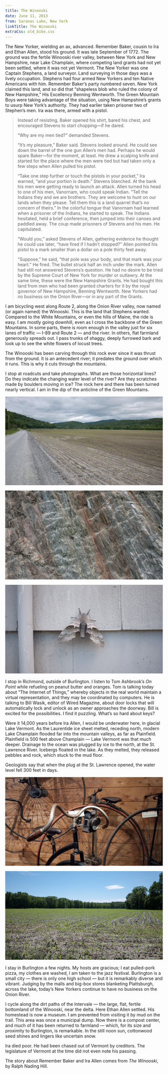 ```yaml
---
title: The Winooski
date: June 11, 2013
from: Saranac Lake, New York
linkTitle: The Winooski
extraCss: old_bike.css
---
```


The New Yorker, wielding an ax, advanced. Remember Baker, cousin to Ira and
Ethan Allen, stood his ground. It was late September of 1772. The ground was the
fertile Winooski river valley, between New York and New Hampshire, near Lake
Champlain, where competing land grants had not yet been settled, where it was
not yet Vermont. The New Yorker was one Captain Stephens, a land surveyor. Land
surveying in those days was a lively occupation. Stephens had four armed New
Yorkers and ten Native Americans with him. Remember Baker’s party numbered
seven. New York claimed this land, and so did that “shapeless blob who ruled the
colony of New Hampshire,” His Excellency Benning Wentworth. The Green Mountain
Boys were taking advantage of the situation, using New Hampshire’s grants to
usurp New York’s authority. They had earlier taken prisoner two of Stephen’s
men. Ira was there, armed with a pistol.

> Instead of resisting, Baker opened his shirt, bared his chest, and
> encouraged Stevens to start chopping—if he dared.
>
> “Why are my men tied?” demanded Stevens.
>
> “It’s my pleasure,” Baker said. Stevens looked around. He could see down the
> barrel of the one gun Allen’s men had. Perhaps he would spare Baker—for the
> moment, at least. He drew a scalping knife and started for the place where the
> men were tied but had taken only a few steps when Allen pulled his pistol.
>
> “Take one step further or touch the pistols in your pocket,” Ira warned, “and
> your portion is death.” Stevens blanched. At the bank his men were getting ready
> to launch an attack. Allen turned his head to one of his men, Vanornam, who
> could speak Indian. “Tell the Indians they and we are brothers. They are welcome
> to hunt on our lands when they please. Tell them this is a land quarrel that’s
> no concern of theirs.” In the colorful tongue that Vanornam had learned when a
> prisoner of the Indians, he started to speak. The Indians hesitated, held a
> brief conference, then jumped into their canoes and paddled away. The coup made
> prisoners of Stevens and his men. He capitulated.
>
> “Would you,” asked Stevens of Allen, gathering evidence he thought he could use
> later, “have fired if I hadn’t stopped?” Allen pointed his pistol to a mark
> smaller than a dollar on a pole thirty feet away.
>
> “Suppose,” he said, “that pole was your body, and that mark was your heart.” He
> fired. The bullet struck half an inch under the mark. Allen had still not
> answered Stevens’s question. He had no desire to be tried by the Supreme Court
> of New York for murder or outlawry. At the same time, these were the New
> Hampshire Grants. He had bought this land from men who had been granted charters
> for it by the royal governor of New Hampshire, Benning Wentworth. New Yorkers
> had no business on the Onion River—or in any part of the Grants.

I am bicycling west along Route 2, along the Onion River valley, now named (or
again named) the Winooski. This is the land that Stephens wanted. Compared to
the White Mountains, or even the hills of Maine, the ride is easy. I am mostly
going downhill, even as I cross the backbone of the Green Mountains. In some
parts, there is room enough in the valley just for six lanes of traffic —
I-89 and Route 2 — and the river. In others, flat farmland generously spreads
out. I pass trunks of shaggy, deeply furrowed bark and look up to see the
white flowers of locust trees.

The Winooski has been carving through this rock ever since it was thrust from
the ground. It is an antecedent river; it predates the ground over which it
runs. This is why it cuts through the mountains.

I stop at roadcuts and take photographs. What are those horizontal lines? Do
they indicate the changing water level of the river? Are they scratches made by
boulders moving in ice? The rock here and there has been turned nearly vertical.
I am in the dip of the anticline of the Green Mountains.

![The river valley](/images/east/P1170708.jpg)

![Some kind of stripes in rocks west of Montpelier](/images/east/P1170694.jpg)

![A moth in Plainfield](/images/east/P1170677.jpg)

I stop in Richmond, outside of Burlington. I listen to Tom Ashbrook’s _On Point_
while refueling on peanut butter and oranges. Tom is talking today about “The
Internet of Things,” whereby objects in the real world maintain a virtual
representation, and they may be coordinated by computers. He is talking to Bill
Wasik, editor of Wired Magazine, about door locks that will automatically lock
and unlock as an owner approaches the doorway. Bill is excited for the
possibilities. I find it puzzling. What’s so hard about keys?

Were it 14,000 years before Ira Allen, I would be underwater here, in glacial
Lake Vermont. As the Laurentide ice sheet melted, receding north, modern Lake
Champlain flooded far into the mountain valleys, as far as Plainfield.
Plainfield is 500 feet above Champlain — Lake Vermont was that much deeper.
Drainage to the ocean was plugged by ice to the north, at the St. Lawrence
River. Icebergs floated in the lake. As they melted, they released pebbles and
rock, which stuck to the mud floor.

Geologists say that when the plug at the St. Lawrence opened, the water level
fell 300 feet in days.

![Bicycle museum at Old Spokes](/images/east/P1170763.jpg)

![The Intervale](/images/east/P1170753.jpg)

I stay in Burlington a few nights. My hosts are gracious; I eat pulled-pork
pizza, my clothes are washed, I am taken to the jazz festival. Burlington is a
small city — there is only one high school — but it is remarkably diverse and
vibrant. Judging by the malls and big-box stores blanketing Plattsburgh, across
the lake, today’s New Yorkers continue to have no business on the Onion River.

I cycle along the dirt paths of the Intervale — the large, flat, fertile
bottomland of the Winooski, near the delta. Here Ethan Allen settled. His
homestead is now a museum. I am prevented from visiting it by mud on the trail.
This area was once a municipal dump. Now there is a compost center, and much of
it has been returned to farmland — which, for its size and proximity to
Burlington, is remarkable. In the still noon sun, cottonwood seed shines and
lingers like uncertain snow.

Ira died poor. He had been chased out of Vermont by creditors. The legislature
of Vermont at the time did not even note his passing.

The story about Remember Baker and Ira Allen comes from _The Winooski_, by Ralph
Nading Hill.
